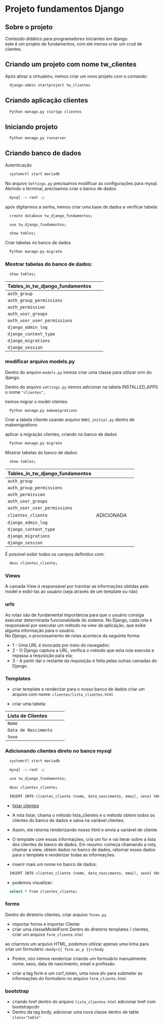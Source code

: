 # Projeto fundamentos Django

## Sobre o projeto

Conteúdo didático para programadores iniciantes em django.\
este é um projeto de fundamentos, com ele iremos criar um crud de clientes.

## Criando um projeto com nome tw_clientes

Após ativar a virtualenv, iremos criar um novo projeto com o comando:

```bash
  django-admin startproject tw_clientes
```

## Criando aplicação clientes

```bash
  Python manage.py startpp clientes
```

## Iniciando projeto

```bash
  Python manage.py runserver
```

## Criando banco de dados

Autenticação

```bash
  systemctl start mariadb
```

No arquivo `Settings.py` precisamos modificar as configurações para mysql.\
Abrindo o terminal, precisamos criar o banco de dados.

```bash
  mysql -u root -p
```

após digitarmos a senha, iremos criar uma base de dados e verificar tabela:

```bash
  create database tw_django_fundamentos;
```

```bash
  use tw_django_fundamentos;
```

```bash
  show tables;
```

Criar tabelas no banco de dados

```bash
  Python manage.py migrate
```

### Mostrar tabelas do banco de dados:

```bash
  show tables;
```

| Tables_in_tw_django_fundamentos |     |     |
| :------------------------------ | :-- | :-- |
| `auth_group `                   |     |     |
| `auth_group_permissions`        |     |     |
| `auth_permission`               |     |     |
| `auth_user_groups`              |     |     |
| `auth_user_user_permissions`    |     |     |
| `django_admin_log`              |     |     |
| `django_content_type`           |     |     |
| `django_migrations`             |     |     |
| `django_session`                |     |     |

### modificar arquivo models.py

Dentro do arquivo `models.py` iremos criar uma classe para utilizar orm do django.

Dentro do arquivo `settings.py` iremos adicionar na tabela INSTALLED_APPS o nome `"clientes",`

Iremos migrar o model clientes

```bash
  Python manage.py makemigrations
```

Criar a tabela cliiente usando arquivo `0001_initial.py` dentro de makemigrations

aplicar a migração clientes, criando no banco de dados

```bash
  Python manage.py migrate
```

Mostrar tabelas do banco de dados:

```bash
  show tables;
```

| Tables_in_tw_django_fundamentos |            |     |
| :------------------------------ | :--------- | :-- |
| `auth_group `                   |            |     |
| `auth_group_permissions`        |            |     |
| `auth_permission`               |            |     |
| `auth_user_groups`              |            |     |
| `auth_user_user_permissions`    |            |     |
| `clientes_cliente`              | ADICIONADA |     |
| `django_admin_log`              |            |     |
| `django_content_type`           |            |     |
| `django_migrations`             |            |     |
| `django_session`                |            |     |

É possível exibir todos os campos definidos com:

```bash
  desc clientes_cliente;
```

### Views

A camada View é responsável por tramitar as informações obtidas pelo model e exibi-las ao usuário (seja através de
um template ou não)

### urls

As rotas são de fundamental importância para que o usuário consiga executar determinada funcionalidade do
sistema. No Django, cada rota é responsável por executar um método na view da aplicação, que exibe alguma
informação para o usuário.\
No Django, o processamento de rotas acontece da seguinte forma:

- 1 - Uma URL é invocada por meio do navegador;
- 2 - O Django captura a URL, verifica o método que esta rota executa e repassa a requisição para ela;
- 3 - A partir daí o restante da requisição é feita pelas outras camadas do Django.

### Templates

- criar template e renderizar para o nosso banco de dados
  criar um arquivo com nome: `clientes/lista_clientes.html`

- criar uma tabela:

| Lista de Clientes    |     |     |
| :------------------- | :-- | :-- |
| `Nome `              |     |     |
| `Data de Nascimento` |     |     |
| `Sexo`               |     |     |

### Adicionando clientes direto no banco mysql

```bash
  systemctl start mariadb
```

```bash
  mysql -u root -p
```

```bash
  use tw_django_fundamentos;
```

```bash
  desc clientes_cliente;
```

```bash
  INSERT INTO clientes_cliente (nome, data_nascimento, email, sexo) VALUES ("João", '1990-01-01', "joao@gmail.com", "M")
```

- [listar clientes](http://127.0.0.1:8000/clientes/listar)

- A rota listar, chama o método lista_clientes e o método obtem todos os clientes do banco de dados e salva na variável clientes.
- Assim, ele retorna renderizando nosso html e envia a variável de cliente.
- O template com essas informações, cria um for e vai iterar sobre a lista dos clientes do banco de dados.
  Em resumo: começa chamando a rota, chamar a view, obtem dados no banco de dados, retornar esses dados para o template e renderizar todas as informações.

- inserir mais um nome no banco de dados:

```bash
  INSERT INTO clientes_cliente (nome, data_nascimento, email, sexo) VALUES ("Maria", '1989-02-01', "maria@mail.com", "F");
```

- podemos visualizar:

```bash
  select * from clientes_cliente;
```

### forms

Dentro do diretório clientes, criar arquivo `forms.py`

- importar forms e importar Cliente
- criar uma classeModelForm
  Dentro do diretório templates / clientes, criar um arquivo `form_cliente.html`

ao criarmos um arquivo HTML, podemos utilizar apenas uma linha
para criar um formulário `<body>{{ form.as_p }}</body`

- Porém, nós iremos renderizar criando um formulário manualmente.
  nome, sexo, data de nascimento, email e profissão.

- criar a tag form e um csrf_token, uma nova div para submeter as informações do formulário no arquivo `form_cliente.html`

### bootstrap

- criando href dentro do arquivo `lista_clientes.html` adicionar href com bootstrapcdn
- Dentro da tag body, adicionar uma nova classe dentro de table `class="table"`
